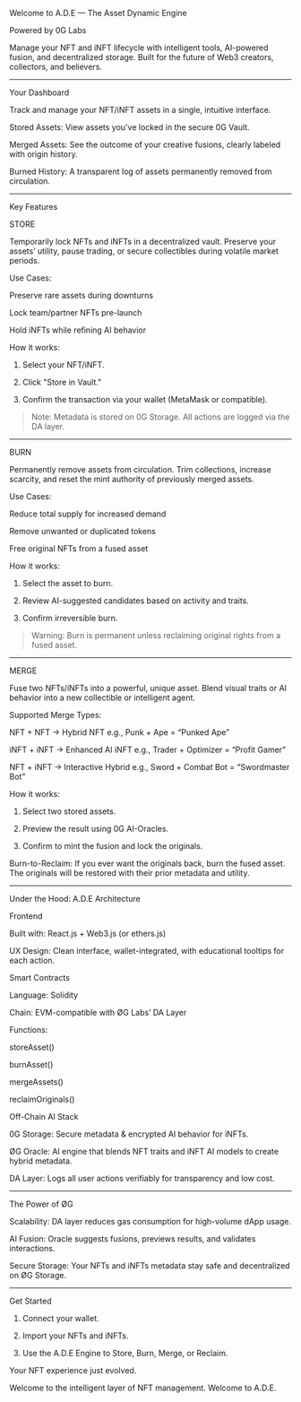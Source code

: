 
Welcome to A.D.E — The Asset Dynamic Engine

Powered by 0G Labs

Manage your NFT and iNFT lifecycle with intelligent tools, AI-powered fusion, and decentralized storage. Built for the future of Web3 creators, collectors, and believers.


---

Your Dashboard

Track and manage your NFT/iNFT assets in a single, intuitive interface.

Stored Assets: View assets you've locked in the secure 0G Vault.

Merged Assets: See the outcome of your creative fusions, clearly labeled with origin history.

Burned History: A transparent log of assets permanently removed from circulation.



---

Key Features

STORE

Temporarily lock NFTs and iNFTs in a decentralized vault.
Preserve your assets’ utility, pause trading, or secure collectibles during volatile market periods.

Use Cases:

Preserve rare assets during downturns

Lock team/partner NFTs pre-launch

Hold iNFTs while refining AI behavior


How it works:

1. Select your NFT/iNFT.


2. Click "Store in Vault."


3. Confirm the transaction via your wallet (MetaMask or compatible).



> Note: Metadata is stored on 0G Storage. All actions are logged via the DA layer.




---

BURN

Permanently remove assets from circulation.
Trim collections, increase scarcity, and reset the mint authority of previously merged assets.

Use Cases:

Reduce total supply for increased demand

Remove unwanted or duplicated tokens

Free original NFTs from a fused asset


How it works:

1. Select the asset to burn.


2. Review AI-suggested candidates based on activity and traits.


3. Confirm irreversible burn.



> Warning: Burn is permanent unless reclaiming original rights from a fused asset.




---

MERGE

Fuse two NFTs/iNFTs into a powerful, unique asset.
Blend visual traits or AI behavior into a new collectible or intelligent agent.

Supported Merge Types:

NFT + NFT → Hybrid NFT
e.g., Punk + Ape = “Punked Ape”

iNFT + iNFT → Enhanced AI iNFT
e.g., Trader + Optimizer = “Profit Gamer”

NFT + iNFT → Interactive Hybrid
e.g., Sword + Combat Bot = “Swordmaster Bot”


How it works:

1. Select two stored assets.


2. Preview the result using 0G AI-Oracles.


3. Confirm to mint the fusion and lock the originals.



Burn-to-Reclaim: If you ever want the originals back, burn the fused asset. The originals will be restored with their prior metadata and utility.


---

Under the Hood: A.D.E Architecture

Frontend

Built with: React.js + Web3.js (or ethers.js)

UX Design: Clean interface, wallet-integrated, with educational tooltips for each action.


Smart Contracts

Language: Solidity

Chain: EVM-compatible with ØG Labs’ DA Layer

Functions:

storeAsset()

burnAsset()

mergeAssets()

reclaimOriginals()



Off-Chain AI Stack

0G Storage: Secure metadata & encrypted AI behavior for iNFTs.

ØG Oracle: AI engine that blends NFT traits and iNFT AI models to create hybrid metadata.

DA Layer: Logs all user actions verifiably for transparency and low cost.



---

The Power of ØG

Scalability: DA layer reduces gas consumption for high-volume dApp usage.

AI Fusion: Oracle suggests fusions, previews results, and validates interactions.

Secure Storage: Your NFTs and iNFTs metadata stay safe and decentralized on ØG Storage.



---

Get Started

1. Connect your wallet.


2. Import your NFTs and iNFTs.


3. Use the A.D.E Engine to Store, Burn, Merge, or Reclaim.



Your NFT experience just evolved.

Welcome to the intelligent layer of NFT management. Welcome to A.D.E.


